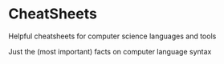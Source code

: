 CheatSheets
===========

Helpful cheatsheets for computer science languages and tools

Just the (most important) facts on computer language syntax
